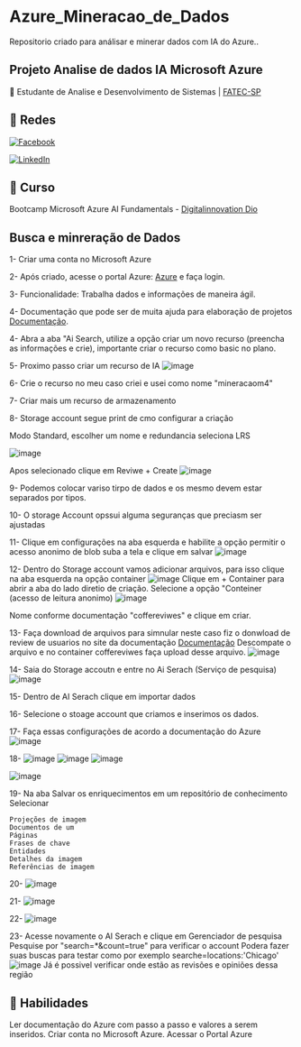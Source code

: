 # Azure_Mineracao_de_Dados

Repositorio criado para análisar e minerar dados com IA do Azure..

## Projeto Analise de dados IA Microsoft Azure
📒 Estudante de Analise e Desenvolvimento de Sistemas |
[FATEC-SP](https://www.fatecsp.br/)
 
## 🛜 Redes
[![Facebook](https://img.shields.io/badge/Facebook-1877F2?style=for-the-badge&logo=facebook&logoColor=white)](https://www.facebook.com/SEUUSERNAME/)

[![LinkedIn](https://img.shields.io/badge/LinkedIn-0077B5?style=for-the-badge&logo=linkedin&logoColor=white)]([https://www.linkedin.com/in/SEUUSERNAME/](https://www.linkedin.com/in/larissa-z-69053190/))


## 📝 Curso
Bootcamp Microsoft Azure AI Fundamentals - [Digitalinnovation Dio](dio.me)

## Busca e minreração de Dados
1- Criar uma conta no Microsoft Azure

2- Após criado, acesse o portal Azure: [Azure](https://azure.microsoft.com) e faça login.

3- Funcionalidade: Trabalha dados e informações de maneira ágil.

4- Documentação que pode ser de muita ajuda para elaboração de projetos [Documentação](https://learn.microsoft.com/pt-br/azure/ai-services/speech-service/speech-to-text).

4- Abra a aba "Ai Search, utilize a opção criar um novo recurso (preencha as informações e crie), importante criar o recurso como basic no plano.

5- Proximo passo criar um recurso de IA 
![image](https://github.com/LarissaZanardo/Azure_Minera-o_de_Conhecimento/assets/161094150/5dc9258b-3be8-42c8-bc1c-b985b41061ef)

6- Crie o recurso no meu caso criei e usei como nome "mineracaom4"

7- Criar mais um recurso de armazenamento

8- Storage account segue print de cmo configurar a criação

Modo Standard, escolher um nome e redundancia seleciona LRS

![image](https://github.com/LarissaZanardo/Azure_Minera-o_de_Conhecimento/assets/161094150/7133c07b-3a4c-462c-951f-913026d2cdd0)

Apos selecionado clique em Reviwe + Create
![image](https://github.com/LarissaZanardo/Azure_Minera-o_de_Conhecimento/assets/161094150/a931b074-c500-4b32-a733-dc3ab2a43e78)

9- Podemos colocar variso tirpo de dados e os mesmo devem estar separados por tipos.

10- O storage Account opssui alguma seguranças que preciasm ser ajustadas

11- Clique em configurações na aba esquerda e habilite a opção permitir o acesso anonimo de blob suba a tela e clique em salvar
![image](https://github.com/LarissaZanardo/Azure_Minera-o_de_Conhecimento/assets/161094150/1c0de209-5077-4bf1-839c-45192dd765e5)

12- Dentro do Storage account vamos adicionar arquivos, para isso clique na aba esquerda na opção container
![image](https://github.com/LarissaZanardo/Azure_Minera-o_de_Conhecimento/assets/161094150/70ea3664-6a09-4ed0-8b58-afa3318eb064)
Clique em + Container para abrir a aba do lado diretio de criação.
Selecione a opção "Conteiner (acesso de leitura anonimo)
![image](https://github.com/LarissaZanardo/Azure_Minera-o_de_Conhecimento/assets/161094150/905879f6-368d-4557-bbdd-e0daf2c24bec)

Nome conforme documentação "coffereviwes" e clique em criar.

13- Faça download de arquivos para simnular neste caso fiz o donwload de review de usuarios no site da documentação [Documentação](https://microsoftlearning.github.io/mslearn-ai-fundamentals/Instructions/Labs/11-ai-search.html)
Descompate o arquivo e no container coffereviwes faça upload desse arquivo.
![image](https://github.com/LarissaZanardo/Azure_Minera-o_de_Conhecimento/assets/161094150/735b1c56-b640-4252-9d57-e92b22b22b21)

14- Saia do Storage accoutn e entre no Ai Serach (Serviço de pesquisa)
![image](https://github.com/LarissaZanardo/Azure_Minera-o_de_Conhecimento/assets/161094150/58adb931-0577-4126-a8a9-be2abcfe37ce)

15- Dentro de AI Serach clique em importar dados

16- Selecione o stoage account que criamos e inserimos os dados.

17- Faça essas configurações de acordo a documentação do Azure
![image](https://github.com/LarissaZanardo/Azure_Minera-o_de_Conhecimento/assets/161094150/2cec7185-44c4-4ca0-93b2-3a3fc5dc1b8e)


18- ![image](https://github.com/LarissaZanardo/Azure_Minera-o_de_Conhecimento/assets/161094150/ad462cbf-b332-43dc-9a67-da333181af30)
![image](https://github.com/LarissaZanardo/Azure_Minera-o_de_Conhecimento/assets/161094150/d81f6eb6-e2bb-4ea1-853d-9400f41dcc48)
![image](https://github.com/LarissaZanardo/Azure_Minera-o_de_Conhecimento/assets/161094150/1d387958-33be-4ea8-9eb4-e8bac437f6c9)

![image](https://github.com/LarissaZanardo/Azure_Minera-o_de_Conhecimento/assets/161094150/49b89f6d-f25d-4e7f-93af-6ac1bc5784c3)


19- Na aba Salvar os enriquecimentos em um repositório de conhecimento
Selecionar 

    Projeções de imagem
    Documentos de um
    Páginas
    Frases de chave
    Entidades
    Detalhes da imagem
    Referências de imagem

20- ![image](https://github.com/LarissaZanardo/Azure_Minera-o_de_Conhecimento/assets/161094150/f9ee94cf-d191-4aa8-8ec5-eea190ed6374)

21- ![image](https://github.com/LarissaZanardo/Azure_Minera-o_de_Conhecimento/assets/161094150/7c053829-dee5-493a-9f82-db6c88ac76f4)

22- ![image](https://github.com/LarissaZanardo/Azure_Minera-o_de_Conhecimento/assets/161094150/4a50bfd5-2c3f-41f1-ba27-4925ced54704)

23- Acesse novamente o AI Serach e clique em Gerenciador de pesquisa
Pesquise por "search=*&count=true" para verificar o account
Podera fazer suas buscas para testar como por exemplo searche=locations:'Chicago'
![image](https://github.com/LarissaZanardo/Azure_Minera-o_de_Conhecimento/assets/161094150/bba3acd4-4847-4360-a4e3-238ca50497d6)
Já é possivel verificar onde estão as revisões e opiniões dessa região



## 🔧 Habilidades
Ler documentação do Azure com passo a passo e valores a serem inseridos.
Criar conta no Microsoft Azure.
Acessar o Portal Azure
